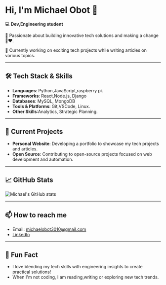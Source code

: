 
<!---
Michaelobot1/Michaelobot1 is a ✨ special ✨ repository because its `README.md` (this file) appears on your GitHub profile.
You can click the Preview link to take a look at your changes.
--->
# Hi, I'm Michael Obot 👋

💻 **Dev,Engineering student** 

🚀 Passionate about building innovative tech solutions and making a change🔧♥️. 


📝 Currently working on exciting tech projects while writing articles on various topics. 

---

## 🛠 Tech Stack & Skills
- **Languages**: Python,JavaScript,raspberry pi. 
- **Frameworks**: React,Node.js, Django
- **Databases**: MySQL, MongoDB
- **Tools & Platforms**: Git,VSCode, Linux. 
- **Other Skills**:Analytics, Strategic Planning. 

---

## 🚀 Current Projects
- **Personal Website**: Developing a portfolio to showcase my tech projects and articles.
- **Open Source**: Contributing to open-source projects focused on web development and automation.

---

## 📈 GitHub Stats
![Michael's GitHub stats](https://github-readme-stats.vercel.app/api?username=Michaelobot1&show_icons=true)

---

## 📫 How to reach me
- Email: michaelobot3010@gmail.com
- [LinkedIn](https://linkedin.com/in/michaelobot)

---

## 🌱 Fun Fact
- I love blending my tech skills with engineering insights to create practical solutions!
- When I'm not coding, I am reading,writing or exploring new tech trends. 
